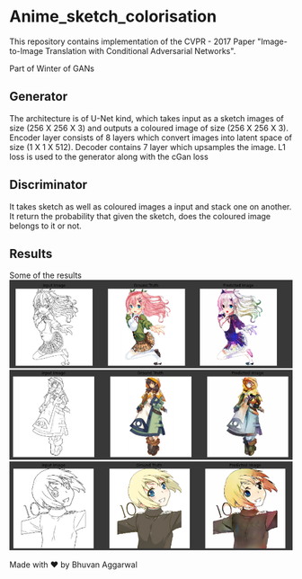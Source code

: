 # Anime_sketch_colorisation

This repository contains implementation of the CVPR - 2017 Paper "Image-to-Image Translation with Conditional Adversarial Networks".

Part of Winter of GANs

## Generator
The architecture is of U-Net kind, which takes input as a sketch images of size (256 X 256 X 3) and outputs a coloured image of size (256 X 256 X 3). Encoder layer consists of 8 layers which convert images into latent space of size (1 X 1 X 512). Decoder contains 7 layer which upsamples the image. L1 loss is used to the generator along with the cGan loss

## Discriminator
It takes sketch as well as coloured images a input and stack one on another. It return the probability that given the sketch, does the coloured image belongs to it or not.

## Results

Some of the results
![image](results/1.PNG)
![image](results/2.PNG)
![image](results/3.PNG)

Made with ❤ by Bhuvan Aggarwal
